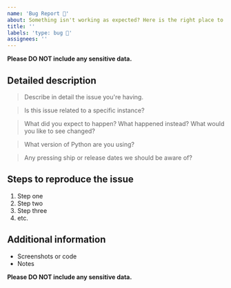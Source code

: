 ```yaml
---
name: 'Bug Report 🐛'
about: Something isn't working as expected? Here is the right place to report.
title: ''
labels: 'type: bug 🐛'
assignees: ''
---
```


<!-- Feel free to remove sections that aren't relevant.

## Title line template: [Title]: Brief description

-->

**Please DO NOT include any sensitive data.**

## Detailed description

> Describe in detail the issue you're having.

> Is this issue related to a specific instance?

> What did you expect to happen? What happened instead? What would you like to
> see changed?

> What version of Python are you using?

> Any pressing ship or release dates we should be aware of?

## Steps to reproduce the issue

1. Step one
2. Step two
3. Step three
4. etc.

## Additional information

- Screenshots or code
- Notes

**Please DO NOT include any sensitive data.**